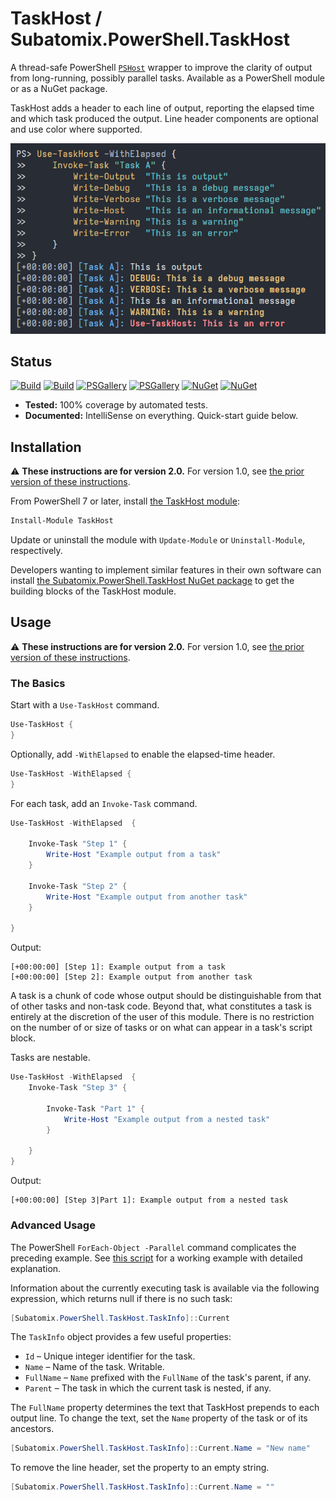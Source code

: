 # TaskHost / Subatomix.PowerShell.TaskHost

A thread-safe PowerShell
[`PSHost`](https://learn.microsoft.com/en-us/dotnet/api/system.management.automation.host.pshost)
wrapper to improve the clarity of output from long-running, possibly parallel
tasks.  Available as a PowerShell module or as a NuGet package.

TaskHost adds a header to each line of output, reporting the elapsed time and
which task produced the output.  Line header components are optional and use
color where supported.
 
![Example output](misc/example.png)

## Status

[![Build](https://github.com/sharpjs/Subatomix.PowerShell.TaskHost/workflows/Build/badge.svg)](https://github.com/sharpjs/Subatomix.PowerShell.TaskHost/actions)
[![Build](https://img.shields.io/badge/coverage-100%25-brightgreen.svg)](https://github.com/sharpjs/Subatomix.PowerShell.TaskHost/actions)
[![PSGallery](https://img.shields.io/powershellgallery/v/TaskHost.svg)](https://www.powershellgallery.com/packages/TaskHost)
[![PSGallery](https://img.shields.io/powershellgallery/dt/TaskHost.svg)](https://www.powershellgallery.com/packages/TaskHost)
[![NuGet](https://img.shields.io/nuget/v/Subatomix.PowerShell.TaskHost.svg)](https://www.nuget.org/packages/Subatomix.PowerShell.TaskHost)
[![NuGet](https://img.shields.io/nuget/dt/Subatomix.PowerShell.TaskHost.svg)](https://www.nuget.org/packages/Subatomix.PowerShell.TaskHost)

- **Tested:**      100% coverage by automated tests.
- **Documented:**  IntelliSense on everything.  Quick-start guide below.

## Installation

⚠ **These instructions are for version 2.0.**  For version 1.0, see
[the prior version of these instructions](https://github.com/sharpjs/Subatomix.PowerShell.TaskHost/blob/release/1.0.0/README.md).

From PowerShell 7 or later, install [the TaskHost module](https://www.powershellgallery.com/packages/TaskHost):

```ps1
Install-Module TaskHost
```

Update or uninstall the module with `Update-Module` or `Uninstall-Module`,
respectively.

Developers wanting to implement similar features in their own software can install
[the Subatomix.PowerShell.TaskHost NuGet package](https://www.nuget.org/packages/Subatomix.PowerShell.TaskHost)
to get the building blocks of the TaskHost module.

## Usage

⚠ **These instructions are for version 2.0.**  For version 1.0, see
[the prior version of these instructions](https://github.com/sharpjs/Subatomix.PowerShell.TaskHost/blob/release/1.0.0/README.md).

### The Basics

Start with a `Use-TaskHost` command.

```ps1
Use-TaskHost {
}
```

Optionally, add `-WithElapsed` to enable the elapsed-time header.

```ps1
Use-TaskHost -WithElapsed {
}
```

For each task, add an `Invoke-Task` command.

```ps1
Use-TaskHost -WithElapsed  {

    Invoke-Task "Step 1" {
        Write-Host "Example output from a task"
    }

    Invoke-Task "Step 2" {
        Write-Host "Example output from another task"
    }

}
```

Output:

```
[+00:00:00] [Step 1]: Example output from a task
[+00:00:00] [Step 2]: Example output from another task
```

A task is a chunk of code whose output should be distinguishable from that of
other tasks and non-task code.  Beyond that, what constitutes a task is
entirely at the discretion of the user of this module.  There is no restriction
on the number of or size of tasks or on what can appear in a task's script
block.

Tasks are nestable.

```ps1
Use-TaskHost -WithElapsed  {
    Invoke-Task "Step 3" {

        Invoke-Task "Part 1" {
            Write-Host "Example output from a nested task"
        }

    }
}
```

Output:

```
[+00:00:00] [Step 3|Part 1]: Example output from a nested task
```

### Advanced Usage

The PowerShell `ForEach-Object -Parallel` command complicates the preceding
example. See
[this script](https://github.com/sharpjs/Subatomix.PowerShell.TaskHost/blob/main/Subatomix.PowerShell.TaskHost.Module/Test-TaskHost.ps1)
for a working example with detailed explanation.

Information about the currently executing task is available via the following
expression, which returns null if there is no such task:

```ps1
[Subatomix.PowerShell.TaskHost.TaskInfo]::Current
```

The `TaskInfo` object provides a few useful properties:

- `Id`       – Unique integer identifier for the task.
- `Name`     – Name of the task.  Writable.
- `FullName` – `Name` prefixed with the `FullName` of the task's parent, if any.
- `Parent`   – The task in which the current task is nested, if any.

The `FullName` property determines the text that TaskHost prepends to each
output line.  To change the text, set the `Name` property of the task or of its
ancestors.

```ps1
[Subatomix.PowerShell.TaskHost.TaskInfo]::Current.Name = "New name"
```

To remove the line header, set the property to an empty string.

```ps1
[Subatomix.PowerShell.TaskHost.TaskInfo]::Current.Name = ""
```

<!--
  Copyright 2023 Subatomix Research Inc.
  SPDX-License-Identifier: ISC
-->
